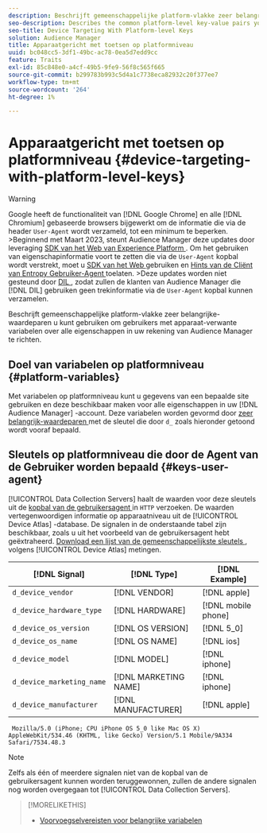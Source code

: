 ```yaml
---
description: Beschrijft gemeenschappelijke platform-vlakke zeer belangrijke-waardeparen u kunt gebruiken om gebruikers met apparaat-verwante variabelen over alle eigenschappen in uw rekening van Audience Manager te richten.
seo-description: Describes the common platform-level key-value pairs you can use to target users with device-related variables across all properties in your Audience Manager account.
seo-title: Device Targeting With Platform-level Keys
solution: Audience Manager
title: Apparaatgericht met toetsen op platformniveau
uuid: bc048cc5-3df1-49bc-ac78-0ea5d7edd9cc
feature: Traits
exl-id: 85c848e0-a4cf-49b5-9fe9-56f8c565f665
source-git-commit: b299783b993c5d4a1c7738eca82932c20f377ee7
workflow-type: tm+mt
source-wordcount: '264'
ht-degree: 1%

---
```


# Apparaatgericht met toetsen op platformniveau {#device-targeting-with-platform-level-keys}

>[!WARNING]
>
>Google heeft de functionaliteit van [!DNL Google Chrome] en alle [!DNL Chromium] gebaseerde browsers bijgewerkt om de informatie die via de header `User-Agent` wordt verzameld, tot een minimum te beperken.
>&#x200B;>Beginnend met Maart 2023, steunt Audience Manager deze updates door leveraging [ SDK van het Web van Experience Platform ](https://experienceleague.adobe.com/docs/experience-platform/edge/home.html?lang=en). Om het gebruiken van eigenschapinformatie voort te zetten die via de `User-Agent` kopbal wordt verstrekt, moet u [ SDK van het Web ](https://experienceleague.adobe.com/docs/experience-platform/edge/home.html?lang=en) gebruiken en [ Hints van de Cliënt van Entropy Gebruiker-Agent ](https://experienceleague.adobe.com/docs/experience-platform/edge/fundamentals/user-agent-client-hints.html?lang=en) toelaten.
>&#x200B;>Deze updates worden niet gesteund door [ DIL ](../../../using/dil/dil-overview.md), zodat zullen de klanten van Audience Manager die [!DNL DIL] gebruiken geen trekinformatie via de `User-Agent` kopbal kunnen verzamelen.

Beschrijft gemeenschappelijke platform-vlakke zeer belangrijke-waardeparen u kunt gebruiken om gebruikers met apparaat-verwante variabelen over alle eigenschappen in uw rekening van Audience Manager te richten.

## Doel van variabelen op platformniveau {#platform-variables}

<!-- c_tb_device_targeting.xml -->

Met variabelen op platformniveau kunt u gegevens van een bepaalde site gebruiken en deze beschikbaar maken voor alle eigenschappen in uw [!DNL Audience Manager] -account. Deze variabelen worden gevormd door [ zeer belangrijk-waardeparen ](../../reference/key-value-pairs-explained.md) met de sleutel die door `d_` zoals hieronder getoond wordt vooraf bepaald.

## Sleutels op platformniveau die door de Agent van de Gebruiker worden bepaald {#keys-user-agent}

[!UICONTROL Data Collection Servers] haalt de waarden voor deze sleutels uit de [ kopbal van de gebruikersagent ](https://www.w3.org/Protocols/rfc2616/rfc2616-sec14.html#sec14.43) in `HTTP` verzoeken. De waarden vertegenwoordigen informatie op apparaatniveau uit de [!UICONTROL Device Atlas] -database. De signalen in de onderstaande tabel zijn beschikbaar, zoals u uit het voorbeeld van de gebruikersagent hebt geëxtraheerd. [ Download een lijst van de gemeenschappelijkste sleutels ](assets/device_keys.csv), volgens [!UICONTROL Device Atlas] metingen.

| [!DNL Signal] | [!DNL Type] | [!DNL Example] |
|---|---|---|
| `d_device_vendor` | [!DNL VENDOR] | [!DNL apple] |
| `d_device_hardware_type` | [!DNL HARDWARE] | [!DNL mobile phone] |
| `d_device_os_version` | [!DNL OS VERSION] | [!DNL 5_0] |
| `d_device_os_name` | [!DNL OS NAME] | [!DNL ios] |
| `d_device_model` | [!DNL MODEL] | [!DNL iphone] |
| `d_device_marketing_name` | [!DNL MARKETING NAME] | [!DNL iphone] |
| `d_device_manufacturer` | [!DNL MANUFACTURER] | [!DNL apple] |

```
 Mozilla/5.0 (iPhone; CPU iPhone OS 5_0 like Mac OS X) AppleWebKit/534.46 (KHTML, like Gecko) Version/5.1 Mobile/9A334 Safari/7534.48.3
```

>[!NOTE]
>
>Zelfs als één of meerdere signalen niet van de kopbal van de gebruikersagent kunnen worden teruggewonnen, zullen de andere signalen nog worden overgegaan tot [!UICONTROL Data Collection Servers].

>[!MORELIKETHIS]
>
>* [Voorvoegselvereisten voor belangrijke variabelen](../../features/traits/trait-variable-prefixes.md)

